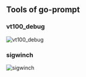 ## Tools of go-prompt

### vt100_debug

![vt100_debug](https://github.com/gregoo/assets/raw/master/go-prompt/tools/vt100_debug.gif)

### sigwinch

![sigwinch](https://github.com/gregoo/assets/raw/master/go-prompt/tools/sigwinch.gif)

